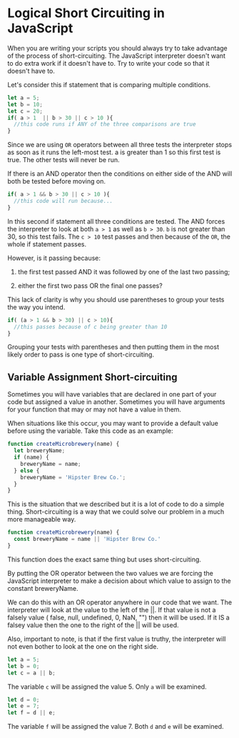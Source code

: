 # Logical Short Circuiting in JavaScript

When you are writing your scripts you should always try to take advantage of the process of short-circuiting. The JavaScript interpreter doesn't want to do extra work if it doesn't have to. Try to write your code so that it doesn't have to.

Let's consider this if statement that is comparing multiple conditions.

```js
let a = 5;
let b = 10;
let c = 20;
if( a > 1  || b > 30 || c > 10 ){
  //this code runs if ANY of the three comparisons are true
}
```

Since we are using `OR` operators between all three tests the interpreter stops as soon as it runs the left-most test. a is greater than 1 so this first test is true. The other tests will never be run.

If there is an AND operator then the conditions on either side of the AND will both be tested before moving on.

```js
if( a > 1 && b > 30 || c > 10 ){
  //this code will run because...
}
```

In this second if statement all three conditions are tested. The AND forces the interpreter to look at both `a > 1` as well as `b > 30`. `b` is not greater than 30, so this test fails. The `c > 10` test passes and then because of the `OR`, the whole if statement passes. 

However, is it passing because:

1. the first test passed AND it was followed by one of the last two passing;

2. either the first two pass OR the final one passes?

This lack of clarity is why you should use parentheses to group your tests the way you intend.

```js
if( (a > 1 && b > 30) || c > 10){
  //this passes because of c being greater than 10
}
```

Grouping your tests with parentheses and then putting them in the most likely order to pass is one type of short-circuiting. 

## Variable Assignment Short-circuiting

Sometimes you will have variables that are declared in one part of your code but assigned a value in another. Sometimes you will have arguments for your function that may or may not have a value in them.

When situations like this occur, you may want to provide a default value before using the variable. Take this code as an example:

```js
function createMicrobrewery(name) {
  let breweryName;
  if (name) {
    breweryName = name;
  } else {
    breweryName = 'Hipster Brew Co.';
  }
}
```

This is the situation that we described but it is a lot of code to do a simple thing. Short-circuiting is a way that we could solve our problem in a much more manageable way.

```js
function createMicrobrewery(name) {
  const breweryName = name || 'Hipster Brew Co.'
}
```

This function does the exact same thing but uses short-circuiting. 

By putting the OR operator between the two values we are forcing the JavaScript interpreter to make a decision about which value to assign to the constant breweryName.

We can do this with an OR operator anywhere in our code that we want. The interpreter will look at the value to the left of the ||. If that value is not a falsely value ( false, null, undefined, 0, NaN, "") then it will be used. If it IS a falsey value then the one to the right of the || will be used.

Also, important to note, is that if the first value is truthy, the interpreter will not even bother to look at the one on the right side.

```js
let a = 5;
let b = 0;
let c = a || b;
```

The variable `c` will be assigned the value 5. Only `a` will be examined.

```js
let d = 0;
let e = 7;
let f = d || e;
```

The variable `f` will be assigned the value 7. Both `d` and `e` will be examined.

 <YouTube
    title="Logical Short Circuiting"
    url="https://www.youtube.com/embed/MR0ohAODlOI"
 />
 